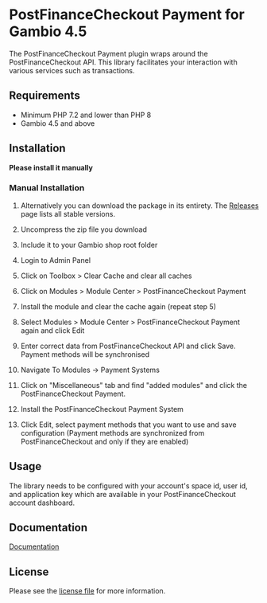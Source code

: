 

PostFinanceCheckout Payment for Gambio 4.5
=============================

The PostFinanceCheckout Payment plugin wraps around the PostFinanceCheckout API. This library facilitates your interaction with various services such as transactions.

## Requirements

- Minimum PHP 7.2 and lower than PHP 8
- Gambio 4.5 and above

## Installation

**Please install it manually**

### Manual Installation


1. Alternatively you can download the package in its entirety. The [Releases](../../releases) page lists all stable versions.

2. Uncompress the zip file you download

3. Include it to your Gambio shop root folder

4. Login to Admin Panel

5. Click on Toolbox > Clear Cache and clear all caches

6. Click on Modules > Module Center > PostFinanceCheckout Payment

7. Install the module and clear the cache again (repeat step 5)

8. Select Modules > Module Center > PostFinanceCheckout Payment again and click Edit

9. Enter correct data from PostFinanceCheckout API and click Save. Payment methods will be synchronised

10. Navigate To Modules -> Payment Systems

11. Click on "Miscellaneous" tab and find "added modules" and click the PostFinanceCheckout Payment.

12. Install the PostFinanceCheckout Payment System

13. Click Edit, select payment methods that you want to use and save configuration (Payment methods are synchronized from PostFinanceCheckout and only if they are enabled)

## Usage
The library needs to be configured with your account's space id, user id, and application key which are available in your PostFinanceCheckout
account dashboard.

## Documentation

[Documentation](https://plugin-documentation.postfinance-checkout.ch/pfpayments/gambio-4/1.0.5/docs/en/documentation.html)

## License

Please see the [license file](https://github.com/pfpayments/gambio-4/blob/master/LICENSE.txt) for more information.